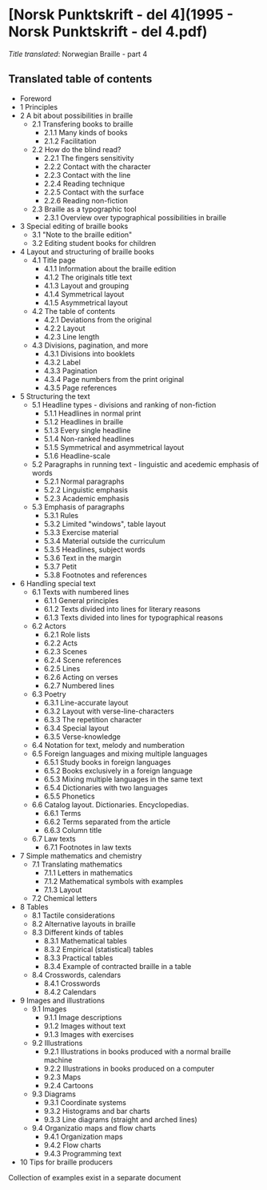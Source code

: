 [Norsk Punktskrift - del 4](1995 - Norsk Punktskrift - del 4.pdf)
=================================================================

_Title translated_: Norwegian Braille - part 4

Translated table of contents
----------------------------

 * Foreword
 * 1 Principles
 * 2 A bit about possibilities in braille
   * 2.1 Transfering books to braille
     * 2.1.1 Many kinds of books
     * 2.1.2 Facilitation
   * 2.2 How do the blind read?
     * 2.2.1 The fingers sensitivity
     * 2.2.2 Contact with the character
     * 2.2.3 Contact with the line
     * 2.2.4 Reading technique
     * 2.2.5 Contact with the surface
     * 2.2.6 Reading non-fiction
   * 2.3 Braille as a typographic tool
     * 2.3.1 Overview over typographical possibilities in braille
 * 3 Special editing of braille books
   * 3.1 "Note to the braille edition"
   * 3.2 Editing student books for children
 * 4 Layout and structuring of braille books
   * 4.1 Title page
     * 4.1.1 Information about the braille edition
     * 4.1.2 The originals title text
     * 4.1.3 Layout and grouping
     * 4.1.4 Symmetrical layout
     * 4.1.5 Asymmetrical layout
   * 4.2 The table of contents
     * 4.2.1 Deviations from the original
     * 4.2.2 Layout
     * 4.2.3 Line length
   * 4.3 Divisions, pagination, and more
     * 4.3.1 Divisions into booklets
     * 4.3.2 Label
     * 4.3.3 Pagination
     * 4.3.4 Page numbers from the print original
     * 4.3.5 Page references
 * 5 Structuring the text
   * 5.1 Headline types - divisions and ranking of non-fiction
     * 5.1.1 Headlines in normal print
     * 5.1.2 Headlines in braille
     * 5.1.3 Every single headline
     * 5.1.4 Non-ranked headlines
     * 5.1.5 Symmetrical and asymmetrical layout
     * 5.1.6 Headline-scale
   * 5.2 Paragraphs in running text - linguistic and acedemic emphasis of words
     * 5.2.1 Normal paragraphs
     * 5.2.2 Linguistic emphasis
     * 5.2.3 Academic emphasis
   * 5.3 Emphasis of paragraphs
     * 5.3.1 Rules
     * 5.3.2 Limited "windows", table layout
     * 5.3.3 Exercise material
     * 5.3.4 Material outside the curriculum
     * 5.3.5 Headlines, subject words
     * 5.3.6 Text in the margin
     * 5.3.7 Petit
     * 5.3.8 Footnotes and references
 * 6 Handling special text
   * 6.1 Texts with numbered lines
     * 6.1.1 General principles
     * 6.1.2 Texts divided into lines for literary reasons
     * 6.1.3 Texts divided into lines for typographical reasons
   * 6.2 Actors
     * 6.2.1 Role lists
     * 6.2.2 Acts
     * 6.2.3 Scenes
     * 6.2.4 Scene references
     * 6.2.5 Lines
     * 6.2.6 Acting on verses
     * 6.2.7 Numbered lines
   * 6.3 Poetry
     * 6.3.1 Line-accurate layout
     * 6.3.2 Layout with verse-line-characters
     * 6.3.3 The repetition character
     * 6.3.4 Special layout
     * 6.3.5 Verse-knowledge
   * 6.4 Notation for text, melody and numberation
   * 6.5 Foreign languages and mixing multiple languages
     * 6.5.1 Study books in foreign languages
     * 6.5.2 Books exclusively in a foreign language
     * 6.5.3 Mixing multiple languages in the same text
     * 6.5.4 Dictionaries with two languages
     * 6.5.5 Phonetics
   * 6.6 Catalog layout. Dictionaries. Encyclopedias.
     * 6.6.1 Terms
     * 6.6.2 Terms separated from the article
     * 6.6.3 Column title
   * 6.7 Law texts
     * 6.7.1 Footnotes in law texts
 * 7 Simple mathematics and chemistry
   * 7.1 Translating mathematics
     * 7.1.1 Letters in mathematics
     * 7.1.2 Mathematical symbols with examples
     * 7.1.3 Layout
   * 7.2 Chemical letters
 * 8 Tables
   * 8.1 Tactile considerations
   * 8.2 Alternative layouts in braille
   * 8.3 Different kinds of tables
     * 8.3.1 Mathematical tables
     * 8.3.2 Empirical (statistical) tables
     * 8.3.3 Practical tables
     * 8.3.4 Example of contracted braille in a table
   * 8.4 Crosswords, calendars
     * 8.4.1 Crosswords
     * 8.4.2 Calendars
 * 9 Images and illustrations
   * 9.1 Images
     * 9.1.1 Image descriptions
     * 9.1.2 Images without text
     * 9.1.3 Images with exercises
   * 9.2 Illustrations
     * 9.2.1 Illustrations in books produced with a normal braille machine
     * 9.2.2 Illustrations in books produced on a computer
     * 9.2.3 Maps
     * 9.2.4 Cartoons
   * 9.3 Diagrams
     * 9.3.1 Coordinate systems
     * 9.3.2 Histograms and bar charts
     * 9.3.3 Line diagrams (straight and arched lines)
   * 9.4 Organizatio maps and flow charts
     * 9.4.1 Organization maps
     * 9.4.2 Flow charts
     * 9.4.3 Programming text
 * 10 Tips for braille producers

Collection of examples exist in a separate document